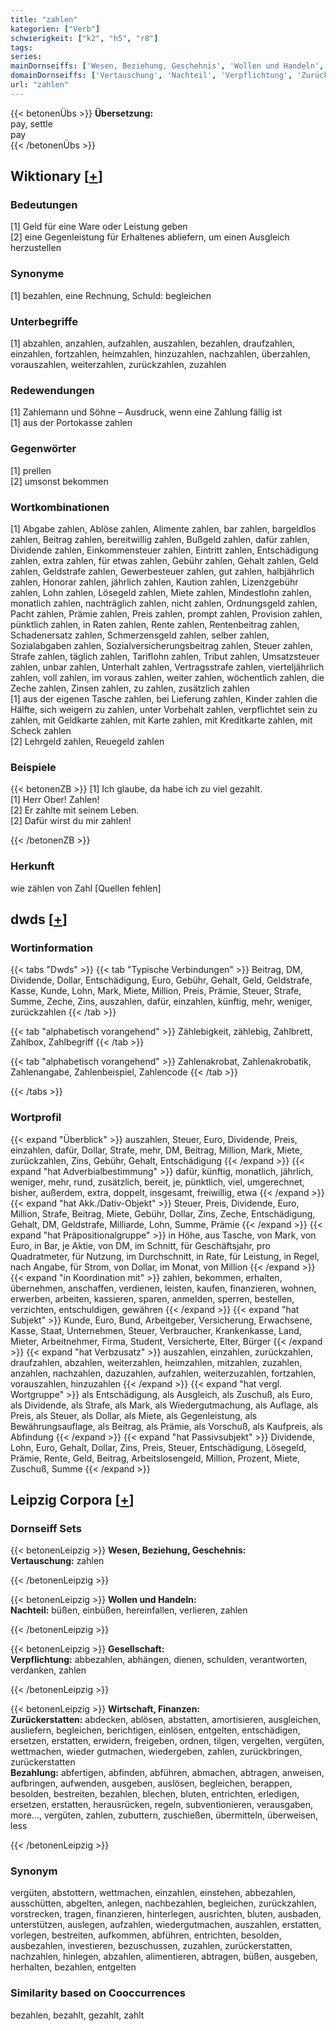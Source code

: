 ```yaml
---
title: "zahlen"
kategorien: ["Verb"]
schwierigkeit: ["k2", "h5", "r8"]
tags:
series:
mainDornseiffs: ['Wesen, Beziehung, Geschehnis', 'Wollen und Handeln', 'Gesellschaft', 'Wirtschaft, Finanzen']
domainDornseiffs: ['Vertauschung', 'Nachteil', 'Verpflichtung', 'Zurückerstatten', 'Bezahlung']
url: "zahlen"
---
```


{{< betonenÜbs >}}
**Übersetzung:**  
pay, settle  
pay  
{{< /betonenÜbs >}}

## Wiktionary [[+](https://de.wiktionary.org/wiki/zahlen)]

### Bedeutungen
[1] Geld für eine Ware oder Leistung geben  
[2] eine Gegenleistung für Erhaltenes abliefern, um einen Ausgleich herzustellen  

### Synonyme
[1] bezahlen, eine Rechnung, Schuld: begleichen  

### Unterbegriffe
[1] abzahlen, anzahlen, aufzahlen, auszahlen, bezahlen, draufzahlen, einzahlen, fortzahlen, heimzahlen, hinzuzahlen, nachzahlen, überzahlen, vorauszahlen, weiterzahlen, zurückzahlen, zuzahlen  

### Redewendungen
[1] Zahlemann und Söhne – Ausdruck, wenn eine Zahlung fällig ist  
[1] aus der Portokasse zahlen  

### Gegenwörter
[1] prellen  
[2] umsonst bekommen  

### Wortkombinationen
[1] Abgabe zahlen, Ablöse zahlen, Alimente zahlen, bar zahlen, bargeldlos zahlen, Beitrag zahlen, bereitwillig zahlen, Bußgeld zahlen, dafür zahlen, Dividende zahlen, Einkommensteuer zahlen, Eintritt zahlen, Entschädigung zahlen, extra zahlen, für etwas zahlen, Gebühr zahlen, Gehalt zahlen, Geld zahlen, Geldstrafe zahlen, Gewerbesteuer zahlen, gut zahlen, halbjährlich zahlen, Honorar zahlen, jährlich zahlen, Kaution zahlen, Lizenzgebühr zahlen, Lohn zahlen, Lösegeld zahlen, Miete zahlen, Mindestlohn zahlen, monatlich zahlen, nachträglich zahlen, nicht zahlen, Ordnungsgeld zahlen, Pacht zahlen, Prämie zahlen, Preis zahlen, prompt zahlen, Provision zahlen, pünktlich zahlen, in Raten zahlen, Rente zahlen, Rentenbeitrag zahlen, Schadenersatz zahlen, Schmerzensgeld zahlen, selber zahlen, Sozialabgaben zahlen, Sozialversicherungsbeitrag zahlen, Steuer zahlen, Strafe zahlen, täglich zahlen, Tariflohn zahlen, Tribut zahlen, Umsatzsteuer zahlen, unbar zahlen, Unterhalt zahlen, Vertragsstrafe zahlen, vierteljährlich zahlen, voll zahlen, im voraus zahlen, weiter zahlen, wöchentlich zahlen, die Zeche zahlen, Zinsen zahlen, zu zahlen, zusätzlich zahlen  
[1] aus der eigenen Tasche zahlen, bei Lieferung zahlen, Kinder zahlen die Hälfte, sich weigern zu zahlen, unter Vorbehalt zahlen, verpflichtet sein zu zahlen, mit Geldkarte zahlen, mit Karte zahlen, mit Kreditkarte zahlen, mit Scheck zahlen  
[2] Lehrgeld zahlen, Reuegeld zahlen  

### Beispiele
{{< betonenZB >}}
[1] Ich glaube, da habe ich zu viel gezahlt.  
[1] Herr Ober! Zahlen!  
[2] Er zahlte mit seinem Leben.  
[2] Dafür wirst du mir zahlen!  

{{< /betonenZB >}}
### Herkunft
wie zählen von Zahl [Quellen fehlen]  



## dwds [[+](https://www.dwds.de/wb/zahlen)]

### Wortinformation
{{< tabs "Dwds" >}}
{{< tab "Typische Verbindungen" >}}
Beitrag, DM, Dividende, Dollar, Entschädigung, Euro, Gebühr, Gehalt, Geld, Geldstrafe, Kasse, Kunde, Lohn, Mark, Miete, Million, Preis, Prämie, Steuer, Strafe, Summe, Zeche, Zins, auszahlen, dafür, einzahlen, künftig, mehr, weniger, zurückzahlen
{{< /tab >}}

{{< tab "alphabetisch vorangehend" >}}
Zählebigkeit, zählebig, Zahlbrett, Zahlbox, Zahlbegriff
{{< /tab >}}

{{< tab "alphabetisch vorangehend" >}}
Zahlenakrobat, Zahlenakrobatik, Zahlenangabe, Zahlenbeispiel, Zahlencode
{{< /tab >}}

{{< /tabs >}}

### Wortprofil
{{< expand "Überblick" >}} auszahlen, Steuer, Euro, Dividende, Preis, einzahlen, dafür, Dollar, Strafe, mehr, DM, Beitrag, Million, Mark, Miete, zurückzahlen, Zins, Gebühr, Gehalt, Entschädigung {{< /expand >}}
{{< expand "hat Adverbialbestimmung" >}} dafür, künftig, monatlich, jährlich, weniger, mehr, rund, zusätzlich, bereit, je, pünktlich, viel, umgerechnet, bisher, außerdem, extra, doppelt, insgesamt, freiwillig, etwa {{< /expand >}}
{{< expand "hat Akk./Dativ-Objekt" >}} Steuer, Preis, Dividende, Euro, Million, Strafe, Beitrag, Miete, Gebühr, Dollar, Zins, Zeche, Entschädigung, Gehalt, DM, Geldstrafe, Milliarde, Lohn, Summe, Prämie {{< /expand >}}
{{< expand "hat Präpositionalgruppe" >}} in Höhe, aus Tasche, von Mark, von Euro, in Bar, je Aktie, von DM, im Schnitt, für Geschäftsjahr, pro Quadratmeter, für Nutzung, im Durchschnitt, in Rate, für Leistung, in Regel, nach Angabe, für Strom, von Dollar, im Monat, von Million {{< /expand >}}
{{< expand "in Koordination mit" >}} zahlen, bekommen, erhalten, übernehmen, anschaffen, verdienen, leisten, kaufen, finanzieren, wohnen, erwerben, arbeiten, kassieren, sparen, anmelden, sperren, bestellen, verzichten, entschuldigen, gewähren {{< /expand >}}
{{< expand "hat Subjekt" >}} Kunde, Euro, Bund, Arbeitgeber, Versicherung, Erwachsene, Kasse, Staat, Unternehmen, Steuer, Verbraucher, Krankenkasse, Land, Mieter, Arbeitnehmer, Firma, Student, Versicherte, Elter, Bürger {{< /expand >}}
{{< expand "hat Verbzusatz" >}} auszahlen, einzahlen, zurückzahlen, draufzahlen, abzahlen, weiterzahlen, heimzahlen, mitzahlen, zuzahlen, anzahlen, nachzahlen, dazuzahlen, aufzahlen, weiterzuzahlen, fortzahlen, vorauszahlen, hinzuzahlen {{< /expand >}}
{{< expand "hat vergl. Wortgruppe" >}} als Entschädigung, als Ausgleich, als Zuschuß, als Euro, als Dividende, als Strafe, als Mark, als Wiedergutmachung, als Auflage, als Preis, als Steuer, als Dollar, als Miete, als Gegenleistung, als Bewährungsauflage, als Beitrag, als Prämie, als Vorschuß, als Kaufpreis, als Abfindung {{< /expand >}}
{{< expand "hat Passivsubjekt" >}} Dividende, Lohn, Euro, Gehalt, Dollar, Zins, Preis, Steuer, Entschädigung, Lösegeld, Prämie, Rente, Geld, Beitrag, Arbeitslosengeld, Million, Prozent, Miete, Zuschuß, Summe {{< /expand >}}

## Leipzig Corpora [[+](https://corpora.uni-leipzig.de/en/res?word=zahlen&corpusId=deu_newscrawl-public_2018)]

### Dornseiff Sets
{{< betonenLeipzig >}}
**Wesen, Beziehung, Geschehnis:**  
**Vertauschung:** zahlen  

{{< /betonenLeipzig >}}


{{< betonenLeipzig >}}
**Wollen und Handeln:**  
**Nachteil:** büßen, einbüßen, hereinfallen, verlieren, zahlen  

{{< /betonenLeipzig >}}


{{< betonenLeipzig >}}
**Gesellschaft:**  
**Verpflichtung:** abbezahlen, abhängen, dienen, schulden, verantworten, verdanken, zahlen  

{{< /betonenLeipzig >}}


{{< betonenLeipzig >}}
**Wirtschaft, Finanzen:**  
**Zurückerstatten:** abdecken, ablösen, abstatten, amortisieren, ausgleichen, ausliefern, begleichen, berichtigen, einlösen, entgelten, entschädigen, ersetzen, erstatten, erwidern, freigeben, ordnen, tilgen, vergelten, vergüten, wettmachen, wieder gutmachen, wiedergeben, zahlen, zurückbringen, zurückerstatten  
**Bezahlung:** abfertigen, abfinden, abführen, abmachen, abtragen, anweisen, aufbringen, aufwenden, ausgeben, auslösen, begleichen, berappen, besolden, bestreiten, bezahlen, blechen, bluten, entrichten, erledigen, ersetzen, erstatten, herausrücken, regeln, subventionieren, verausgaben, more..., vergüten, zahlen, zubuttern, zuschießen, übermitteln, überweisen, less  

{{< /betonenLeipzig >}}

### Synonym
vergüten, abstottern, wettmachen, einzahlen, einstehen, abbezahlen, ausschütten, abgelten, anlegen, nachbezahlen, begleichen, zurückzahlen, vorstrecken, tragen, finanzieren, hinterlegen, ausrichten, bluten, ausbaden, unterstützen, auslegen, aufzahlen, wiedergutmachen, auszahlen, erstatten, vorlegen, bestreiten, aufkommen, abführen, entrichten, besolden, ausbezahlen, investieren, bezuschussen, zuzahlen, zurückerstatten, nachzahlen, hinlegen, abzahlen, alimentieren, abtragen, büßen, ausgeben, herhalten, bezahlen, entgelten


### Similarity based on Cooccurrences
bezahlen, bezahlt, gezahlt, zahlt

